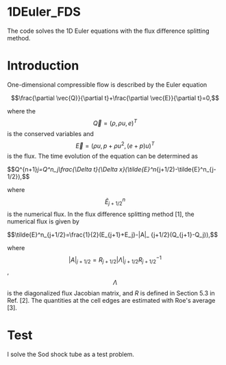 # 1DEuler_FDS
The code solves the 1D Euler equations with the flux difference splitting method.

# Introduction
One-dimensional compressible flow is described by the Euler equation

$$\frac{\partial \vec{Q}}{\partial t}+\frac{\partial \vec{E}}{\partial t}=0,$$

where the $$\vec{Q}=(\rho, \rho u, e)^T$$ is the conserved variables and $$\vec{E}=(\rho u, p+\rho u^2, (e+p)u)^T$$ is the flux. The time evolution of the equation can be determined as

$$Q^{n+1}_j=Q^n_j\frac{\Delta t}{\Delta x}(\tilde{E}^n_{j+1/2)-\tilde{E}^n_{j-1/2}),$$

where $$\tilde{E}^n_{j+1/2}$$ is the numerical flux. In the flux difference splitting method [1], the numerical flux is given by

$$\tilde{E}^n_{j+1/2}=\frac{1}{2}(E_{j+1}+E_j}-|A|_ {j+1/2}(Q_{j+1}-Q_j)),$$

where $$|A|_ {j+1/2}=R_{j+1/2}|\Lambda|_ {j+1/2}R^{-1}_{j+1/2}$$, $$\Lambda$$ is the diagonalized flux Jacobian matrix, and $R$ is defined in Section 5.3 in Ref. [2]. The quantities at the cell edges are estimated with Roe's average [3].

# Test

I solve the Sod shock tube as a test problem. 
